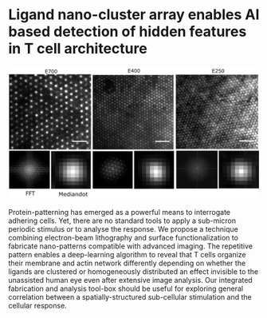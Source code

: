 # Ligand nano-cluster array enables AI based detection of hidden features in T cell architecture

![patterns.png](Patterns_Box_plots/patterns.png) 

Protein-patterning has emerged as a powerful means to interrogate adhering cells. Yet, there are no standard tools to apply a sub-micron periodic stimulus or to analyse the response. We propose a technique combining electron-beam lithography and surface functionalization to fabricate nano-patterns compatible with advanced imaging. The repetitive pattern enables a deep-learning algorithm to reveal that T cells organize their membrane and actin network differently depending on whether the ligands are clustered or homogeneously distributed an effect invisible to the unassisted human eye even after extensive image analysis. Our integrated fabrication and analysis tool-box should be useful for exploring general correlation between a spatially-structured sub-cellular stimulation and the cellular response.

